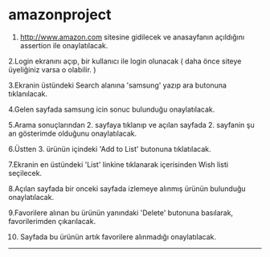 # amazonproject

1.  http://www.amazon.com sitesine gidilecek ve anasayfanın açıldığını assertion ile onaylatılacak.

2.Login ekranını açıp, bir kullanıcı ile login olunacak ( daha önce siteye üyeliğiniz varsa o olabilir. )

3.Ekranin üstündeki Search alanına 'samsung' yazıp ara butonuna tıklanılacak.

4.Gelen sayfada samsung icin sonuc bulunduğu onaylatılacak.

5.Arama sonuçlarından 2. sayfaya tıklanıp ve açılan sayfada 2. sayfanin şu an gösterimde olduğunu  onaylatılacak.

6.Üstten 3. ürünün içindeki 'Add to List' butonuna tıklatılacak.

7.Ekranin en üstündeki 'List' linkine tıklanarak içerisinden Wish listi seçilecek.

8.Açılan sayfada bir onceki sayfada izlemeye alınmış ürünün bulunduğu onaylatılacak.

9.Favorilere alınan bu ürünün yanındaki 'Delete' butonuna basılarak, favorilerimden çıkarılacak.

10. Sayfada bu ürünün artık favorilere alınmadığı onaylatılacak.

-----------------------------------------------------------------------

